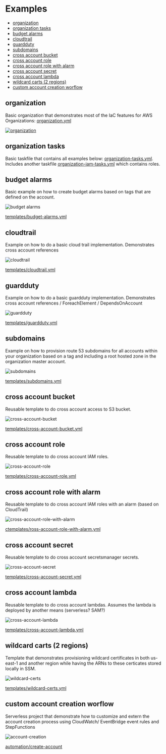 

# Examples
<!-- @import "[TOC]" {cmd="toc" depthFrom=2 depthTo=6 orderedList=false} -->

<!-- code_chunk_output -->

- [organization](#organization)
- [organization tasks](#organization-tasks)
- [budget alarms](#budget-alarms)
- [cloudtrail](#cloudtrail)
- [guardduty](#guardduty)
- [subdomains](#subdomains)
- [cross account bucket](#cross-account-bucket)
- [cross account role](#cross-account-role)
- [cross account role with alarm](#cross-account-role-with-alarm)
- [cross account secret](#cross-account-secret)
- [cross account lambda](#cross-account-lambda)
- [wildcard carts (2 regions)](#wildcard-carts-2-regions)
- [custom account creation worflow](#custom-account-creation-worflow)

<!-- /code_chunk_output -->

## organization

Basic organization that demonstrates most of the IaC features for AWS Organizations: [organization.yml](organization.yml)

[![organization](img/organization.png)](organization.yml)


## organization tasks

Basic taskfile that contains all examples below: [organization-tasks.yml](organization-tasks.yml). Includes another taskfile [organization-iam-tasks.yml](organization-iam-tasks.yml) which contains roles.



## budget alarms

Basic example on how to create budget alarms based on tags that are defined on the account.

![budget alarms](img/budget-alarms.png)

[templates/budget-alarms.yml](templates/budget-alarms.yml)


## cloudtrail

Example on how to do a basic cloud trail implementation. Demonstrates cross account references

![cloudtrail](img/cloudtrail.png)

[templates/cloudtrail.yml](templates/cloudtrail.yml)


## guardduty

Example on how to do a basic guardduty implementation. Demonstrates cross account references / ForeachElement / DependsOnAccount

![guardduty](img/guardduty.png)

[templates/guardduty.yml](templates/guardduty.yml)

## subdomains

Example on how to provision route 53 subdomains for all accounts within your organization based on a tag and including a root hosted zone in the organization master account.

![subdomains](img/subdomains.png)

[templates/subdomains.yml](templates/subdomains.yml)


## cross account bucket

Reusable template to do cross account access to S3 bucket.

![cross-account-bucket](img/cross-account-bucket.png)

[templates/cross-account-bucket.yml](templates/cross-account-bucket.yml)


## cross account role

Reusable template to do cross account IAM roles.

![cross-account-role](img/cross-account-role.png)

[templates/cross-account-role.yml](templates/cross-account-role.yml)


## cross account role with alarm

Reusable template to do cross account IAM roles with an alarm (based on CloudTrail)

![cross-account-role-with-alarm](img/cross-account-role-with-alarm.png)

[ctemplates/ross-account-role-with-alarm.yml](templates/cross-account-role-with-alarm.yml)


## cross account secret

Reusable template to do cross account secretsmanager secrets.

![cross-account-secret](img/cross-account-secret.png)

[templates/cross-account-secret.yml](templates/cross-account-secret.yml)


## cross account lambda

Reusable template to do cross account lambdas. Assumes the lambda is deployed by another means (serverless? SAM?)

![cross-account-lambda](img/cross-account-lambda.png)

[templates/cross-account-lambda.yml](templates/cross-account-lambda.yml)

## wildcard carts (2 regions)

Template that demonstrates provisioning wildcard certificates in both us-east-1 and another region while having the ARNs to these certicates stored locally in SSM.

![wildcard-certs](img/wildcard-certs.png)

[templates/wildcard-certs.yml](templates/wildcard-certs.yml)

## custom account creation worflow

Serverless project that demonstrate how to customize and extern the account creation process using CloudWatch/ EventBridge event rules and StepFunctions

![account-creation](img/account-creation.png)

[automation/create-account](automation/create-account)
